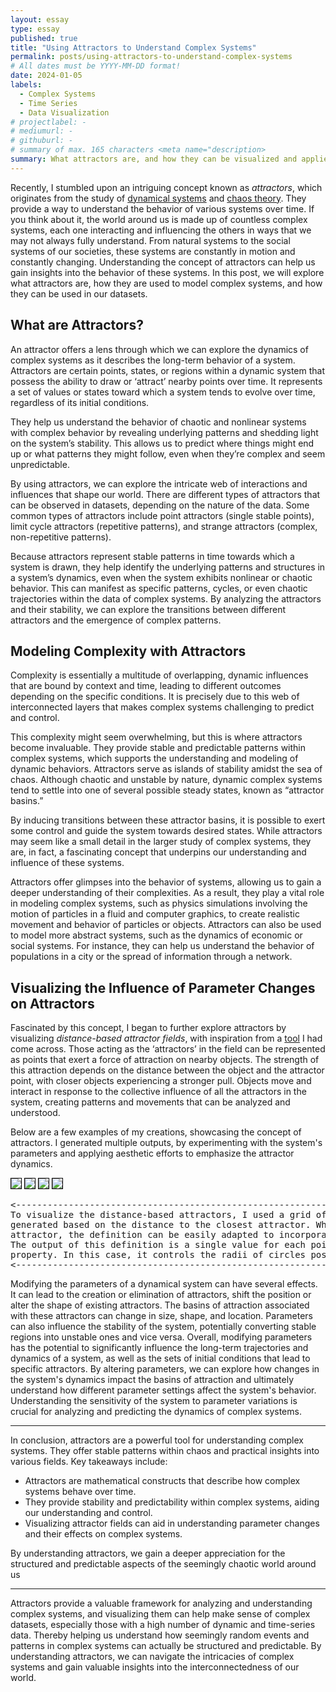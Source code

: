 ```yaml
---
layout: essay
type: essay
published: true
title: "Using Attractors to Understand Complex Systems"
permalink: posts/using-attractors-to-understand-complex-systems
# All dates must be YYYY-MM-DD format!
date: 2024-01-05
labels:
  - Complex Systems
  - Time Series
  - Data Visualization
# projectlabel: -
# mediumurl: -
# githuburl: -
# summary of max. 165 characters <meta name="description>
summary: What attractors are, and how they can be visualized and applied to understand complex datasets.
---
```


Recently, I stumbled upon an intriguing concept known as *attractors*, which originates from the study of <a href="https://en.m.wikipedia.org/wiki/Dynamical_systems_theory" target="_blank" class="lined">dynamical systems</a> and <a href="https://en.m.wikipedia.org/wiki/Chaos_theory" target="_blank" class="lined">chaos theory</a>. They provide a way to understand the behavior of various systems over time. If you think about it, the world around us is made up of countless complex systems, each one interacting and influencing the others in ways that we may not always fully understand. From natural systems to the social systems of our societies, these systems are constantly in motion and constantly changing. Understanding the concept of attractors can help us gain insights into the behavior of these systems. In this post, we will explore what attractors are, how they are used to model complex systems, and how they can be used in our datasets.

## What are Attractors?
An attractor offers a lens through which we can explore the dynamics of complex systems as it describes the long-term behavior of a system. Attractors are certain points, states, or regions within a dynamic system that possess the ability to draw or ‘attract’ nearby points over time. It represents a set of values or states toward which a system tends to evolve over time, regardless of its initial conditions.

They help us understand the behavior of chaotic and nonlinear systems with complex behavior by revealing underlying patterns and shedding light on the system’s stability. This allows us to predict where things might end up or what patterns they might follow, even when they’re complex and seem unpredictable.

By using attractors, we can explore the intricate web of interactions and influences that shape our world. There are different types of attractors that can be observed in datasets, depending on the nature of the data. Some common types of attractors include point attractors (single stable points), limit cycle attractors (repetitive patterns), and strange attractors (complex, non-repetitive patterns).

Because attractors represent stable patterns in time towards which a system is drawn, they help identify the underlying patterns and structures in a system’s dynamics, even when the system exhibits nonlinear or chaotic behavior. This can manifest as specific patterns, cycles, or even chaotic trajectories within the data of complex systems. By analyzing the attractors and their stability, we can explore the transitions between different attractors and the emergence of complex patterns.

## Modeling Complexity with Attractors
Complexity is essentially a multitude of overlapping, dynamic influences that are bound by context and time, leading to different outcomes depending on the specific conditions. It is precisely due to this web of interconnected layers that makes complex systems challenging to predict and control.

This complexity might seem overwhelming, but this is where attractors become invaluable. They provide stable and predictable patterns within complex systems, which supports the understanding and modeling of dynamic behaviors. Attractors serve as islands of stability amidst the sea of chaos. Although chaotic and unstable by nature, dynamic complex systems tend to settle into one of several possible steady states, known as “attractor basins.”

By inducing transitions between these attractor basins, it is possible to exert some control and guide the system towards desired states. While attractors may seem like a small detail in the larger study of complex systems, they are, in fact, a fascinating concept that underpins our understanding and influence of these systems.

Attractors offer glimpses into the behavior of systems, allowing us to gain a deeper understanding of their complexities. As a result, they play a vital role in modeling complex systems, such as physics simulations involving the motion of particles in a fluid and computer graphics, to create realistic movement and behavior of particles or objects. Attractors can also be used to model more abstract systems, such as the dynamics of economic or social systems. For instance, they can help us understand the behavior of populations in a city or the spread of information through a network.

## Visualizing the Influence of Parameter Changes on Attractors

Fascinated by this concept, I began to further explore attractors by visualizing *distance-based attractor fields*, with inspiration from a <a href="https://object-e.net/tools/attractorfields-tools-gh" target="_blank" class="lined">tool</a> I had come across. Those acting as the ‘attractors’ in the field can be represented as points that exert a force of attraction on nearby objects. The strength of this attraction depends on the distance between the object and the attractor point, with closer objects experiencing a stronger pull. Objects move and interact in response to the collective influence of all the attractors in the system, creating patterns and movements that can be analyzed and understood.

Below are a few examples of my creations, showcasing the concept of attractors. I generated multiple outputs, by experimenting with the system's parameters and applying aesthetic efforts to emphasize the attractor dynamics.

<div class="ui small images">
  <img class="ui image" src="{{ site.baseurl }}/assets/images/attractorfields1.png" style="border: 1px solid black;">
  <img class="ui image" src="{{ site.baseurl }}/assets/images/attractorfields4.jpg" style="border: 1px solid black;">
  <img class="ui image" src="{{ site.baseurl }}/assets/images/attractorfields2.png" style="border: 1px solid black;">
  <img class="ui image" src="{{ site.baseurl }}/assets/images/attractorfields3.png" style="border: 1px solid black;">
</div>

<pre style="max-width: 550px">
<------------------------------------------------------------------------------------------------------------------>
To visualize the distance-based attractors, I used a grid of points. For each point in the grid, a value is
generated based on the distance to the closest attractor. While each point is solely influenced by its closest
attractor, the definition can be easily adapted to incorporate influence from multiple attractors simultaneously.
The output of this definition is a single value for each point on the grid, which can then be used to control any
property. In this case, it controls the radii of circles positioned on the points.
<------------------------------------------------------------------------------------------------------------------>
</pre>

Modifying the parameters of a dynamical system can have several effects. It can lead to the creation or elimination of attractors, shift the position or alter the shape of existing attractors. The basins of attraction associated with these attractors can change in size, shape, and location. Parameters can also influence the stability of the system, potentially converting stable regions into unstable ones and vice versa. Overall, modifying parameters has the potential to significantly influence the long-term trajectories and dynamics of a system, as well as the sets of initial conditions that lead to specific attractors. By altering parameters, we can explore how changes in the system's dynamics impact the basins of attraction and ultimately understand how different parameter settings affect the system's behavior. Understanding the sensitivity of the system to parameter variations is crucial for analyzing and predicting the dynamics of complex systems.

<hr>

In conclusion, attractors are a powerful tool for understanding complex systems. They offer stable patterns within chaos and practical insights into various fields. Key takeaways include:
- Attractors are mathematical constructs that describe how complex systems behave over time.
- They provide stability and predictability within complex systems, aiding our understanding and control.
- Visualizing attractor fields can aid in understanding parameter changes and their effects on complex systems.

By understanding attractors, we gain a deeper appreciation for the structured and predictable aspects of the seemingly chaotic world around us

<hr>

Attractors provide a valuable framework for analyzing and understanding complex systems, and visualizing them can help make sense of complex datasets, especially those with a high number of dynamic and time-series data. Thereby helping us understand how seemingly random events and patterns in complex systems can actually be structured and predictable. By understanding attractors, we can navigate the intricacies of complex systems and gain valuable insights into the interconnectedness of our world.
